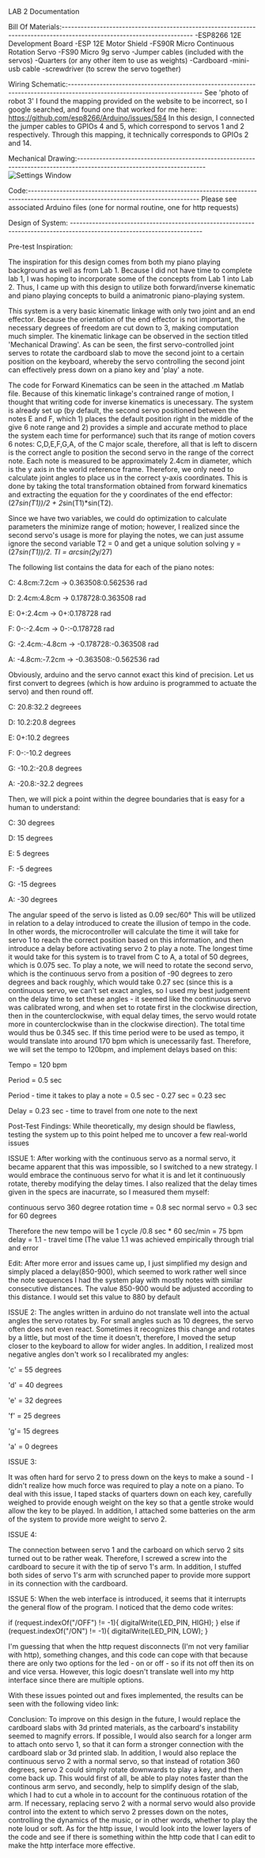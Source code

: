 LAB 2 Documentation

Bill Of Materials:-----------------------------------------------------------------------------------------------------------------------
-ESP8266 12E Development Board
-ESP 12E Motor Shield
-FS90R Micro Continuous Rotation Servo
-FS90 Micro 9g servo
-Jumper cables (included with the servos)
-Quarters (or any other item to use as weights)
-Cardboard
-mini-usb cable
-screwdriver (to screw the servo together)

Wiring Schematic:------------------------------------------------------------------------------------------------------------------------
See 'photo of robot 3'
I found the mapping provided on the website to be incorrect, so I google searched, and found one that worked for me here:
https://github.com/esp8266/Arduino/issues/584
In this design, I connected the jumper cables to GPIOs 4 and 5, which correspond to servos 1 and 2 respectively. Through this mapping, it technically corresponds to GPIOs 2 and 14.

Mechanical Drawing:----------------------------------------------------------------------------------------------------------------------
![Settings Window](https://raw.githubusercontent.com/bryanyuchen/LAB_2/master/Lab%202%20graphics/Mechanical%20Schematic.jpg)

Code:------------------------------------------------------------------------------------------------------------------------------------
Please see associated Arduino files (one for normal routine, one for http requests)

Design of System: -----------------------------------------------------------------------------------------------------------------------

Pre-test Inspiration:

The inspiration for this design comes from both my piano playing background as well as from Lab 1. Because I did not have time to complete lab 1, I was hoping to incorporate some of the concepts from Lab 1 into Lab 2. Thus, I came up with this design to utilize both forward/inverse kinematic and piano playing concepts to build a animatronic piano-playing system.

This system is a very basic kinematic linkage with only two joint and an end effector. Because the orientation of the end effector is not important, the necessary degrees of freedom are cut down to 3, making computation much simpler. The kinematic linkage can be observed in the section titled 'Mechanical Drawing'. As can be seen, the first servo-controlled joint serves to rotate the cardboard slab to move the second joint to a certain position on the keyboard, whereby the servo controlling the second joint can effectively press down on a piano key and 'play' a note.

The code for Forward Kinematics can be seen in the attached .m Matlab file. Because of this kinematic linkage's contrained range of motion, I thought that writing code for inverse kinematics is unecessary. The system is already set up (by default, the second servo positioned between the notes E and F, which 1) places the default position right in the middle of the give 6 note range and 2) provides a simple and accurate method to place the system each time for performance) such that its range of motion covers 6 notes: C,D,E,F,G,A, of the C major scale, therefore, all that is left to discern is the correct angle to position the second servo in the range of the correct note. Each note is measured to be approximately 2.4cm in diameter, which is the y axis in the world reference frame. Therefore, we only need to calculate joint angles to place us in the correct y-axis coordinates. This is done by taking the total transformation obtained from forward kinematics and extracting the equation for the y coordinates of the end effector: (27*sin(T1))/2 + 2*sin(T1)*sin(T2). 

Since we have two variables, we could do optimization to calculate parameters the minimize range of motion; however, I realized since the second servo's usage is more for playing the notes, we can just assume ignore the second variable T2 = 0 and get a unique solution solving y = (27*sin(T1))/2. 
TI = arcsin(2*y/27)

The following list contains the data for each of the piano notes:

C: 4.8cm:7.2cm -> 0.363508:0.562536 rad
 
D: 2.4cm:4.8cm -> 0.178728:0.363508 rad
 
E: 0+:2.4cm -> 0+:0.178728 rad
 
F: 0-:-2.4cm -> 0-:-0.178728 rad
 
G: -2.4cm:-4.8cm -> -0.178728:-0.363508 rad
 
A: -4.8cm:-7.2cm -> -0.363508:-0.562536 rad

Obviously, arduino and the servo cannot exact this kind of precision. Let us first convert to degrees (which is how arduino is programmed to actuate the servo) and then round off.

C: 20.8:32.2 degreees
 
D: 10.2:20.8 degrees
 
E: 0+:10.2 degrees 
 
F: 0-:-10.2 degrees
 
G: -10.2:-20.8 degrees
 
A: -20.8:-32.2 degrees

Then, we will pick a point within the degree boundaries that is easy for a human to understand:

C: 30 degrees
 
D: 15 degrees
 
E: 5 degrees
 
F: -5 degrees
 
G: -15 degrees
 
A: -30 degrees

The angular speed of the servo is listed as 0.09 sec/60°
This will be utilized in relation to a delay introduced to create the illusion of tempo in the code. In other words, the microcontroller will calculate the time it will take for servo 1 to reach the correct position based on this information, and then introduce a delay before activating servo 2 to play a note. The longest time it would take for this system is to travel from C to A, a total of 50 degrees, which is 0.075 sec. To play a note, we will need to rotate the second servo, which is the continuous servo from a position of -90 degrees to zero degrees and back roughly, which would take 0.27 sec (since this is a continuous servo, we can't set exact angles, so I used my best judgement on the delay time to set these angles - it seemed like the continuous servo was calibrated wrong, and when set to rotate first in the clockwise direction, then in the counterclockwise, with equal delay times, the servo would rotate more in counterclockwise than in the clockwise direction). The total time would thus be 0.345 sec. If this time period were to be used as tempo, it would translate into around 170 bpm which is unecessarily fast. Therefore, we will set the tempo to 120bpm, and implement delays based on this:

Tempo = 120 bpm
 
Period = 0.5 sec
 
Period - time it takes to play a note = 0.5 sec - 0.27 sec = 0.23 sec
 
Delay = 0.23 sec - time to travel from one note to the next


Post-Test Findings:
While theoretically, my design should be flawless, testing the system up to this point helped me to uncover a few real-world issues

ISSUE 1:
After working with the continuous servo as a normal servo, it became apparent that this was impossible, so I switched to a new strategy. I would embrace the continuous servo for what it is and let it continuously rotate, thereby modifying the delay times. I also realized that the delay times given in the specs are inacurrate, so I measured them myself:

continuous servo 360 degree rotation time = 0.8 sec
normal servo = 0.3 sec for 60 degrees

Therefore the new tempo will be 1 cycle /0.8 sec * 60 sec/min = 75 bpm
delay = 1.1 - travel time (The value 1.1 was achieved empirically through trial and error

Edit: After more error and issues came up, I just simplified my design and simply placed a delay(850-900), which seemed to work rather well since the note sequences I had the system play with mostly notes with similar consecutive distances. The value 850-900 would be adjusted according to this distance. I would set this value to 880 by default

ISSUE 2:
The angles written in arduino do not translate well into the actual angles the servo rotates by. For small angles such as 10 degrees, the servo often does not even react. Sometimes it recognizes this change and rotates by a little, but most of the time it doesn't, therefore, I moved the setup closer to the keyboard to allow for wider angles. In addition, I realized most negative angles don't work so I recalibrated my angles:

   'c' = 55 degrees
   
   'd' = 40  degrees

   'e' = 32  degrees

   'f' = 25  degrees

   'g'= 15  degrees

   'a' = 0  degrees
    
ISSUE 3:

It was often hard for servo 2 to press down on the keys to make a sound - I didn't realize how much force was required to play a note on a piano. To deal with this issue, I taped stacks of quarters down on each key, carefully weighed to provide enough weight on the key so that a gentle stroke would allow the key to be played. In addition, I attached some batteries on the arm of the system to provide more weight to servo 2.

ISSUE 4:

The connection between servo 1 and the carboard on which servo 2 sits turned out to be rather weak. Therefore, I screwed a screw into the cardboard to secure it with the tip of servo 1's arm. In addition, I stuffed both sides of servo 1's arm with scrunched paper to provide more support in its connection with the cardboard.

ISSUE 5:
When the web interface is introduced, it seems that it interrupts the general flow of the program. I noticed that the demo code writes:


if (request.indexOf("/OFF") != -1){
digitalWrite(LED_PIN, HIGH); }
else if (request.indexOf("/ON") != -1){
digitalWrite(LED_PIN, LOW);
}

I'm guessing that when the http request disconnects (I'm not very familiar with http), something changes, and this code can cope with that because there are only two options for the led - on or off - so if its not off then its on and vice versa. However, this logic doesn't translate well into my http interface since there are multiple options.

With these issues pointed out and fixes implemented, the results can be seen with the following video link:

Conclusion:
To improve on this design in the future, I would replace the cardboard slabs with 3d printed materials, as the carboard's instability seemed to magnify errors. If possible, I would also search for a longer arm to attach onto servo 1, so that it can form a stronger connection with the cardboard slab or 3d printed slab. In addition, I would also replace the continuous servo 2 with a normal servo, so that instead of rotation 360 degrees, servo 2 could simply rotate downwards to play a key, and then come back up. This would first of all, be able to play notes faster than the continous arm servo, and secondly, help to simplify design of the slab, which I had to cut a whole in to account for the continuous rotation of the arm. If necessary, replacing servo 2 with a normal servo would also provide control into the extent to which servo 2 presses down on the notes, controlling the dynamics of the music, or in other words, whether to play the note loud or soft. As for the http issue, I would look into the lower layers of the code and see if there is something within the http code that I can edit to make the http interface more effective.
